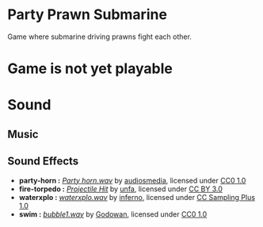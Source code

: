 # Party Prawn Submarine
Game where submarine driving prawns fight each other.

# Game is not yet playable

# Sound
## Music
## Sound Effects
* <b>party-horn :</b>
_[Party horn.wav](https://www.freesound.org/people/audiosmedia/sounds/170583/)_ 
by [audiosmedia](https://www.freesound.org/people/audiosmedia/),
licensed under [CC0 1.0](http://creativecommons.org/publicdomain/zero/1.0/)
* <b>fire-torpedo :</b>
_[Projectile Hit](https://www.freesound.org/people/unfa/sounds/193429/)_ 
by [unfa](https://www.freesound.org/people/unfa/),
licensed under [CC BY 3.0](http://creativecommons.org/licenses/by/3.0/)
* <b>waterxplo :</b>
_[waterxplo.wav](https://www.freesound.org/people/inferno/sounds/18400/)_ 
by [inferno](https://www.freesound.org/people/inferno/),
licensed under [CC Sampling Plus 1.0](http://creativecommons.org/licenses/sampling+/1.0/)
* <b>swim :</b>
_[bubble1.wav](https://www.freesound.org/people/Godowan/sounds/235264/)_ 
by [Godowan](https://www.freesound.org/people/Godowan/),
licensed under [CC0 1.0](http://creativecommons.org/publicdomain/zero/1.0/)
